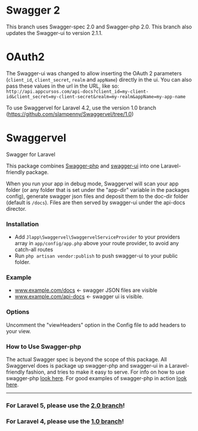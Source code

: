 # Swagger 2

This branch uses Swagger-spec 2.0 and Swagger-php 2.0. 
This branch also updates the Swagger-ui to version 2.1.1.

# OAuth2

The Swagger-ui was changed to allow inserting the OAuth 2 parameters (``client_id``, ``client_secret``, ``realm`` and ``appName``) directly in the ui.
You can also pass these values in the url in the URL, like so:
``http://api.appcursos.com/api-docs?client_id=my-client-id&client_secret=my-client-secret&realm=my-realm&appName=my-app-name``

To use Swaggervel for Laravel 4.2, use the version 1.0 branch (https://github.com/slampenny/Swaggervel/tree/1.0)

# Swaggervel

Swagger for Laravel

This package combines [Swagger-php](https://github.com/zircote/swagger-php) and [swagger-ui](https://github.com/wordnik/swagger-ui) into one Laravel-friendly package.

When you run your app in debug mode, Swaggervel will scan your app folder (or any folder that is set under the "app-dir" variable in the packages config), generate swagger json files and deposit them to the doc-dir folder (default is `/docs`). Files are then served by swagger-ui under the api-docs director.

### Installation


- Add `Jlapp\Swaggervel\SwaggervelServiceProvider` to your providers array in `app/config/app.php` above your route provider, to avoid any catch-all routes
- Run `php artisan vendor:publish` to push swagger-ui to your public folder.

### Example


- www.example.com/docs  <- swagger JSON files are visible
- www.example.com/api-docs <- swagger ui is visible.

### Options


Uncomment the "viewHeaders" option in the Config file to add headers to your view.

### How to Use Swagger-php


The actual Swagger spec is beyond the scope of this package. All Swaggervel does is package up swagger-php and swagger-ui in a Laravel-friendly fashion, and tries to make it easy to serve. For info on how to use swagger-php [look here](http://zircote.com/swagger-php/). For good examples of swagger-php in action [look here](https://github.com/zircote/swagger-php/tree/master/Examples/Petstore).

---

### For Laravel 5, please use the [2.0 branch](https://github.com/slampenny/Swaggervel/tree/2.0)!
### For Laravel 4, please use the [1.0 branch](https://github.com/slampenny/Swaggervel/tree/1.0)!

